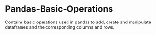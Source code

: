 # Pandas-Basic-Operations

Contains basic operations used in pandas to add, create and manipulate dataframes and the corresponding columns and rows.
